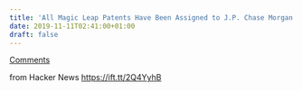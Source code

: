 ```yaml
---
title: 'All Magic Leap Patents Have Been Assigned to J.P. Chase Morgan as Collateral'
date: 2019-11-11T02:41:00+01:00
draft: false
---
```


[Comments](https://news.ycombinator.com/item?id=21501422)  
  
from Hacker News https://ift.tt/2Q4YyhB